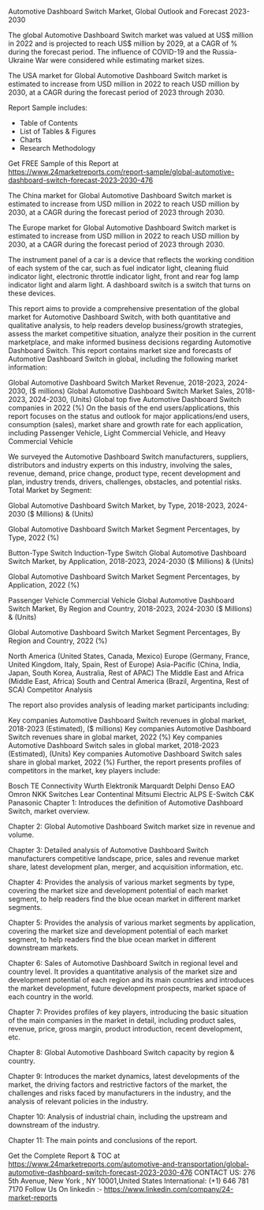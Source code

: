 Automotive Dashboard Switch Market, Global Outlook and Forecast 2023-2030

The global Automotive Dashboard Switch market was valued at US$ million in 2022 and is projected to reach US$ million by 2029, at a CAGR of % during the forecast period. The influence of COVID-19 and the Russia-Ukraine War were considered while estimating market sizes.

The USA market for Global Automotive Dashboard Switch market is estimated to increase from USD million in 2022 to reach USD million by 2030, at a CAGR during the forecast period of 2023 through 2030.

Report Sample includes:
- Table of Contents
- List of Tables & Figures
- Charts
- Research Methodology

Get FREE Sample of this Report at https://www.24marketreports.com/report-sample/global-automotive-dashboard-switch-forecast-2023-2030-476

The China market for Global Automotive Dashboard Switch market is estimated to increase from USD million in 2022 to reach USD million by 2030, at a CAGR during the forecast period of 2023 through 2030.

The Europe market for Global Automotive Dashboard Switch market is estimated to increase from USD million in 2022 to reach USD million by 2030, at a CAGR during the forecast period of 2023 through 2030.

The instrument panel of a car is a device that reflects the working condition of each system of the car, such as fuel indicator light, cleaning fluid indicator light, electronic throttle indicator light, front and rear fog lamp indicator light and alarm light. A dashboard switch is a switch that turns on these devices.

This report aims to provide a comprehensive presentation of the global market for Automotive Dashboard Switch, with both quantitative and qualitative analysis, to help readers develop business/growth strategies, assess the market competitive situation, analyze their position in the current marketplace, and make informed business decisions regarding Automotive Dashboard Switch. This report contains market size and forecasts of Automotive Dashboard Switch in global, including the following market information:

Global Automotive Dashboard Switch Market Revenue, 2018-2023, 2024-2030, ($ millions)
Global Automotive Dashboard Switch Market Sales, 2018-2023, 2024-2030, (Units)
Global top five Automotive Dashboard Switch companies in 2022 (%)
On the basis of the end users/applications, this report focuses on the status and outlook for major applications/end users, consumption (sales), market share and growth rate for each application, including Passenger Vehicle, Light Commercial Vehicle, and Heavy Commercial Vehicle

We surveyed the Automotive Dashboard Switch manufacturers, suppliers, distributors and industry experts on this industry, involving the sales, revenue, demand, price change, product type, recent development and plan, industry trends, drivers, challenges, obstacles, and potential risks. Total Market by Segment:

Global Automotive Dashboard Switch Market, by Type, 2018-2023, 2024-2030 ($ Millions) & (Units)

Global Automotive Dashboard Switch Market Segment Percentages, by Type, 2022 (%)

Button-Type Switch
Induction-Type Switch
Global Automotive Dashboard Switch Market, by Application, 2018-2023, 2024-2030 ($ Millions) & (Units)

Global Automotive Dashboard Switch Market Segment Percentages, by Application, 2022 (%)

Passenger Vehicle
Commercial Vehicle
Global Automotive Dashboard Switch Market, By Region and Country, 2018-2023, 2024-2030 ($ Millions) & (Units)

Global Automotive Dashboard Switch Market Segment Percentages, By Region and Country, 2022 (%)

North America (United States, Canada, Mexico)
Europe (Germany, France, United Kingdom, Italy, Spain, Rest of Europe)
Asia-Pacific (China, India, Japan, South Korea, Australia, Rest of APAC)
The Middle East and Africa (Middle East, Africa)
South and Central America (Brazil, Argentina, Rest of SCA)
Competitor Analysis

The report also provides analysis of leading market participants including:

Key companies Automotive Dashboard Switch revenues in global market, 2018-2023 (Estimated), ($ millions)
Key companies Automotive Dashboard Switch revenues share in global market, 2022 (%)
Key companies Automotive Dashboard Switch sales in global market, 2018-2023 (Estimated), (Units)
Key companies Automotive Dashboard Switch sales share in global market, 2022 (%)
Further, the report presents profiles of competitors in the market, key players include:

Bosch
TE Connectivity
Wurth Elektronik
Marquardt
Delphi
Denso
EAO
Omron
NKK Switches
Lear
Contentinal
Mitsumi Electric
ALPS
E-Switch
C&K
Panasonic
Chapter 1: Introduces the definition of Automotive Dashboard Switch, market overview.

Chapter 2: Global Automotive Dashboard Switch market size in revenue and volume.

Chapter 3: Detailed analysis of Automotive Dashboard Switch manufacturers competitive landscape, price, sales and revenue market share, latest development plan, merger, and acquisition information, etc.

Chapter 4: Provides the analysis of various market segments by type, covering the market size and development potential of each market segment, to help readers find the blue ocean market in different market segments.

Chapter 5: Provides the analysis of various market segments by application, covering the market size and development potential of each market segment, to help readers find the blue ocean market in different downstream markets.

Chapter 6: Sales of Automotive Dashboard Switch in regional level and country level. It provides a quantitative analysis of the market size and development potential of each region and its main countries and introduces the market development, future development prospects, market space of each country in the world.

Chapter 7: Provides profiles of key players, introducing the basic situation of the main companies in the market in detail, including product sales, revenue, price, gross margin, product introduction, recent development, etc.

Chapter 8: Global Automotive Dashboard Switch capacity by region & country.

Chapter 9: Introduces the market dynamics, latest developments of the market, the driving factors and restrictive factors of the market, the challenges and risks faced by manufacturers in the industry, and the analysis of relevant policies in the industry.

Chapter 10: Analysis of industrial chain, including the upstream and downstream of the industry.

Chapter 11: The main points and conclusions of the report.

Get the Complete Report & TOC at https://www.24marketreports.com/automotive-and-transportation/global-automotive-dashboard-switch-forecast-2023-2030-476
CONTACT US:
276 5th Avenue, New York , NY 10001,United States
International: (+1) 646 781 7170
Follow Us On linkedin :- https://www.linkedin.com/company/24-market-reports
